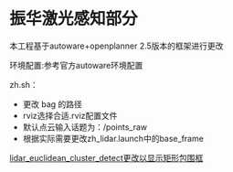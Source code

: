 # 振华激光感知部分
本工程基于autoware+openplanner 2.5版本的框架进行更改

环境配置:参考官方autoware环境配置

zh.sh：
+ 更改 bag 的路径
+ rviz选择合适.rviz配置文件
+ 默认点云输入话题为：/points_raw
+ 根据实际需要更改zh_lidar.launch中的base_frame

[lidar_euclidean_cluster_detect更改以显示矩形包围框](https://blog.csdn.net/crazty/article/details/128115139?ops_request_misc=%257B%2522request%255Fid%2522%253A%2522172127058616800184178891%2522%252C%2522scm%2522%253A%252220140713.130102334.pc%255Fall.%2522%257D&request_id=172127058616800184178891&biz_id=0&utm_medium=distribute.pc_search_result.none-task-blog-2~all~first_rank_ecpm_v1~rank_v31_ecpm-3-128115139-null-null.142^v100^control&utm_term=autoware_msgs%3A%3ACloudCluster&spm=1018.2226.3001.4187)